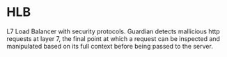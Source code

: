 # HLB
L7 Load Balancer with security protocols. Guardian detects mallicious http requests at layer 7, the final point at which a request can be inspected and manipulated based on its full context before being passed to the server. 
